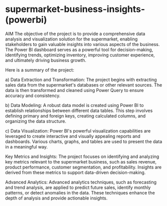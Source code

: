 # supermarket-business-insights-(powerbi) 
AIM
The objective of the project is to provide a comprehensive data analysis and visualization solution for the supermarket, enabling 
stakeholders to gain valuable insights into various aspects of the business. The Power BI dashboard serves as a powerful tool for
decision-making, identifying trends, optimizing inventory, improving customer experience, and ultimately driving business growth.

Here is a summary of the project:

   a) Data Extraction and Transformation: The project begins with extracting sales data from the supermarket's databases or other
   relevant sources. The data is then transformed and cleaned using Power Query to ensure accuracy and consistency.

   b) Data Modeling: A robust data model is created using Power BI to establish relationships between different data tables. 
   This step involves defining primary and foreign keys, creating calculated columns, and organizing the data structure.

   c) Data Visualization: Power BI's powerful visualization capabilities are leveraged to create interactive and visually appealing
   reports and dashboards. Various charts, graphs, and tables are used to present the data in a meaningful way.

  Key Metrics and Insights: The project focuses on identifying and analyzing key metrics relevant to the supermarket business, 
  such as sales revenue, product performance, customer segmentation, and profitability. Insights are derived from these metrics to
  support data-driven decision-making.

  Advanced Analytics: Advanced analytics techniques, such as forecasting and trend analysis, are applied to predict future sales,
  identify monthly patterns, or detect anomalies in the data. These techniques enhance the depth of analysis and provide actionable
  insights.
